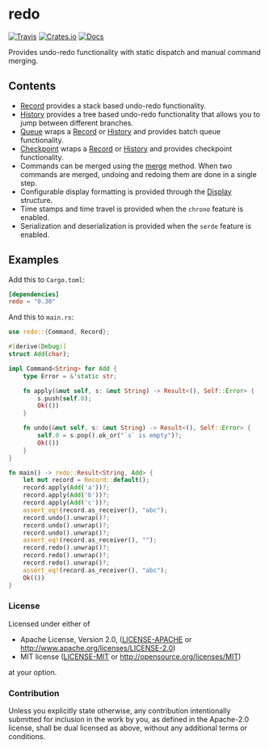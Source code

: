 # redo
[![Travis](https://travis-ci.org/evenorog/redo.svg?branch=master)](https://travis-ci.org/evenorog/redo)
[![Crates.io](https://img.shields.io/crates/v/redo.svg)](https://crates.io/crates/redo)
[![Docs](https://docs.rs/redo/badge.svg)](https://docs.rs/redo)

Provides undo-redo functionality with static dispatch and manual command merging.

## Contents

* [Record] provides a stack based undo-redo functionality.
* [History] provides a tree based undo-redo functionality that allows you to jump between different branches.
* [Queue] wraps a [Record] or [History] and provides batch queue functionality.
* [Checkpoint] wraps a [Record] or [History] and provides checkpoint functionality.
* Commands can be merged using the [merge] method.
  When two commands are merged, undoing and redoing them are done in a single step.
* Configurable display formatting is provided through the [Display] structure.
* Time stamps and time travel is provided when the `chrono` feature is enabled.
* Serialization and deserialization is provided when the `serde` feature is enabled.

## Examples

Add this to `Cargo.toml`:

```toml
[dependencies]
redo = "0.30"
```

And this to `main.rs`:

```rust
use redo::{Command, Record};

#[derive(Debug)]
struct Add(char);

impl Command<String> for Add {
    type Error = &'static str;

    fn apply(&mut self, s: &mut String) -> Result<(), Self::Error> {
        s.push(self.0);
        Ok(())
    }

    fn undo(&mut self, s: &mut String) -> Result<(), Self::Error> {
        self.0 = s.pop().ok_or("`s` is empty")?;
        Ok(())
    }
}

fn main() -> redo::Result<String, Add> {
    let mut record = Record::default();
    record.apply(Add('a'))?;
    record.apply(Add('b'))?;
    record.apply(Add('c'))?;
    assert_eq!(record.as_receiver(), "abc");
    record.undo().unwrap()?;
    record.undo().unwrap()?;
    record.undo().unwrap()?;
    assert_eq!(record.as_receiver(), "");
    record.redo().unwrap()?;
    record.redo().unwrap()?;
    record.redo().unwrap()?;
    assert_eq!(record.as_receiver(), "abc");
    Ok(())
}
```

### License

Licensed under either of

 * Apache License, Version 2.0, ([LICENSE-APACHE](LICENSE-APACHE) or http://www.apache.org/licenses/LICENSE-2.0)
 * MIT license ([LICENSE-MIT](LICENSE-MIT) or http://opensource.org/licenses/MIT)

at your option.

### Contribution

Unless you explicitly state otherwise, any contribution intentionally submitted
for inclusion in the work by you, as defined in the Apache-2.0 license, shall be dual licensed as above, without any
additional terms or conditions.

[Record]: https://docs.rs/redo/latest/redo/struct.Record.html
[History]: https://docs.rs/redo/latest/redo/struct.History.html
[Queue]: https://docs.rs/undo/latest/undo/struct.Queue.html
[Checkpoint]: https://docs.rs/undo/latest/undo/struct.Checkpoint.html
[Display]: https://docs.rs/undo/latest/undo/struct.Display.html
[merge]: https://docs.rs/redo/latest/redo/trait.Command.html#method.merge
